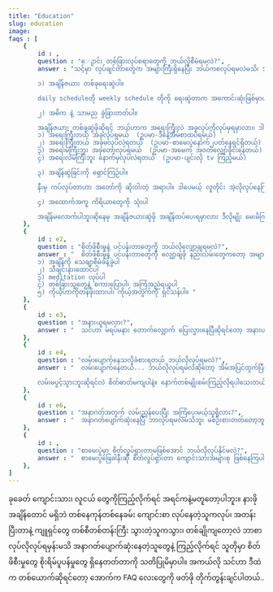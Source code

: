 ```yaml
---
title: "Education"
slug: education
image: 
faqs : [
    {
        id : ,
        question : "‌ေျာင်း တစ်ခြားလုပ်စရာတွေကို ဘယ်လိုစီမံရမလဲ?",
        answer : "သင့်မှာ လုပ်ချင်တာတွေက အများကြီးရှိနေပြီး ဘယ်ကစလုပ်ရမလဲမသိ၊ အချိန်ကလဲမလောက်သလို ခံစားနေရတယ်ဆိုရင်တော့ စိတ်ကိုအေးအေးအရင်ဆုံးထားလိုက်ပါ။ ဘာလိုလဲဆိုတော့ ခုပြောပြပေးမယ့် step လေးတွေကို သေချာလိုက်လုပ်မယ်ဆိုရင် သင့်ပြဿနာဟာ အလိုလို ဖြေရှင်းပြီးသွားမှာ ဖြစ်ပါတယ်။ 

        ၁) အချိန်ဇယား တစ်ခုရေးဆွဲပါ။ 

        daily scheduleတို weekly schedule တိုကို ရေးဆွဲတာက အကောင်းဆုံးဖြစ်မှာပါ။ ကိုယ်လုပ်ရမယ့်၊ လုပ်ချင်တဲ့ အရာတွေအားလုံးကို list လုပ်ပြီး အချိန်ဇယားထဲပါအောင် ထည့်ရပါမယ်။ ဘာကြောင့်ဒီလိုရေးဆွဲတာက ကောင်းလဲဆိုရင် အချိန်အလိုက်လုပ်ရမယ့် တာဝန်တွေကို ခွဲထားပေးပြီးတော့ ဘယ်အချိန်ဘာလုပ်ရမယ်ဆိုတာကို အလွယ်တကူ သိနိုင်လိုပါ။ တစ်နည်းအားဖြင့်ဆိုရင်တော့ အလုပ် ပိုပြီးမြှောက်ပါတယ်။ 

        ၂) အဓိက နဲ့ သာမည ခွဲခြားတတ်ပါ။ 

        အချိန်ဇယား တစ်ခုဆွဲဖိုဆိုရင် ဘယ်ဟာက အရေးကြီးလဲ အခုလုပ်ကိုလုပ်မှရမှာလား၊ ဒါမှမဟုတ် အရေးတော့ကြီးတယ် နောက်မှလုပ်လဲရတာလား၊ ဒါမှမဟုတ် အရေးမကြီးဘူးကွာ နောက်မှလုပ်လဲရတယ်၊ ဒါတွေကို ထည့်သွင်းစဉ်းစားရပါမယ်။ အရေးမကြီးတဲ့ဟာကို အရင်လုပ်ပြီး အရေးကြီးတာကို နောက်မှ လုပ်ရင် ပြဿနာတတ်မှာပေါ့၊ မဟုတ်လား? အဲ့တာကြောင့် tasks တွေကို အမျိုးအစား 4 မျိုးခွဲပြီး သတ်မှတ်လိုရပါတယ်။ 
        ၁) အရေးကြီးတယ် အခုလုပ်ရမယ်  (ဥပမာ-ဒီနေ့အိမ်စာထပ်ရမယ်)
        ၂) အရေးကြီးတယ် အခုမလုပ်လဲရတယ်  (ဥပမာ-စာမေးပွဲနောက်၂ပတ်နေရင်ရှိတယ်)
        ၃) အရေးမကြီးဘူး အခုတော့လုပ်ရမယ်  (ဥပမာ-အမေက အဝတ်လျှော်ခိုင်းနေတယ်)
        ၄) အရေးလဲမကြီးဘူး နောက်မှလုပ်လဲရတယ်  (ဥပမာ-ပျင်းလို tv ကြည့်မယ်)

        ၃) အချိန်ဆွဲခြင်းကို ရှောင်ကြဉ်ပါ။ 

        နီးမှ ကပ်လုပ်တာဟာ အတော်ကို ဆိုးဝါးတဲ့ အရာပါ။ ဒါပေမယ့် လူတိုင်း အဲ့လိုလုပ်နေကြတာကြီးပါ။ မကောင်းမှန်းသိပင်မယ့်လဲ လုပ်ကြပါတယ်။ ဥပမာ - စာမေးပွဲက နောက်တစ်ပတ်နေရင် ဖြေရတော့မယ် ဒါမယ့် ခုထိစာမကြည့်ရသေးဘူး။ စာမရသေးတာလဲ ကိုယ့်ကိုယ်သိတယ်၊ ဒါမယ့် ရပါသေးတယ် တစ်ပတ်ရှိသေးတာဘဲ ဆိုပြီး anime တို kdrama တို ပြေးကြည့်လိုက်ရော။ တစ်ပိုင်းပြီးရင် စာကြည့်ပါမယ်ဆိုပြီး နှစ်ပိုင်း၊ နှစ်ပိုင်းကနေ သုံးပိုင်း နဲ့ ဆက်လိုက်တာ စာမေးပွဲဖြေဖို ရက်ကပ်လာတယ်။ တစ်ရက်လောက်ဘဲကျန်တော့မှ စာတွေခေါင်းထဲ သိပ်ထည့်တယ်။ အဲ့အချိန်ကျတော့ စာတွေပိပြီး ဘာမှ မရတော့ဘူး။ စာမေးပွဲတော့ ကျပါပြီ ဆိုပြီး stress ပိလာတယ်။ အိမ်က ဆူတယ်။ ပိုပြီး စိတ်ဓာတ်ကျလာတယ်။ အချိန်ဆွဲလိုက်တာရဲ့ ဆိုးကျိုးက တောက်လျှောက်လိုက်လာတယ်... အဲ့တာကြောင့် အချိန်ကို မဆွဲကြပါနဲ့လို တိုက်တွန်းချင်ပါတယ်။ လုပ်စရာရှိတာ ချက်ချင်းလုပ်ပါ။ now or never ဆိုတာကို ကြားဖူးကြမှာပါ။ နောက်မှ ဆိုရင် အဲ့တာ မသေချာပါဘူး၊ လုပ်ဖြစ်တော့မှာလဲ မဟုတ်ပါဘူး...

        ၄) အထောက်အကူ ကိရိယာတွေကို သုံးပါ

        အချိန်မလောက်ပါဘူးဆိုနေမှ အချိန်ဇယားဆွဲဖို အချိန်ထပ်ပေးရမှာလား ဒီလိုမျိုး မေးမိကြမယ်ထင်ပါတယ်။ ဒါကြောင့် သင့်ရဲ့ အချိန်ဇယားကို လွယ်ကူလျင်မြန်စွာ ရေးဆွဲနိုင်မယ့် planners တို, calendars တိုလို digital tools တွေသုံးသင့်ပါတယ်။ "
    },
    {
        id : e2,
        question : "စိတ်ဖိစီးမှုနဲ့ ပင်ပန်းတာတွေကို ဘယ်လိုလျှော့ချရမလဲ?",
        answer : "  စိတ်ဖိစီးမှုနဲ့ ပင်ပန်းတာတွေကို လျှော့ချဖို နည်းလမ်းတွေကတော့ အများကြီးရှိပါတယ်။ ဒါတွေထဲက အချိုကိုပြောပြပါဆိုရင် 
        ၁) အချိန်ကို သေချာစီမံခန့်ခွဲပါ
        ၂) သီချင်းနားထောင်ပါ
        ၃) meditation လုပ်ပါ
        ၄) တစ်ခြားသူတွေနဲ့ စကားပြောပါ၊ အကြံအညံရယူပါ
        ၅) ကိုယ့်ဟာကိုတန်ဖိုးထားပါ၊ ကိုယ့်အတွက်ကို ရှင်သန်ပါ။ "
    },
    {
        id : e3,
        question : "အနားယူရမလား?",
        answer : "  သင်ဟာ မရပ်မနား တောက်လျှောက် ပြေးလွှားနေပြီဆိုရင်တော့ အနားယူဖို လိုအပ်ပါတယ်။ ဒီလိုလုပ်လိုက်တာက စိတ်ပိုင်းဆိုင်ရာကိုကောင်းမွန်လာအောင်လုပ်ပေးပြီးတော့ ရုပ်ပိုင်းဆိုင်ရာကိုပါ အကျိုးပြုတာပါ။ ပြောရရင်တော့ နုပျိုလန်းဆန်းလာတယ်ပေါ့။ စိတ်ကြည်လင် ရုပ်နုပျိုဆိုတော့ အဟမ်း အဟမ်း... ဒါကြောင့် တစ်ချိန်လုံး စာ၊ အလုပ်၊ စာ၊ အလုပ် အဲ့လိုကြီး မတွေးဘဲ အနားလေးဘာလေးလဲ ယူပါဦးလို"
    },
    {
        id : e4,
        question : "လမ်းပျောက်နေသလိုခံစားရတယ် ဘယ်လိုလုပ်ရမလဲ?",
        answer : "  လမ်းပျောက်နေတယ်... ဘယ်လိုလုပ်ရမလဲဆိုတော့ အိမ်အပြင်ထွက်ပြီး ဟိုကြည့်ဒီကြည့်လိုက်ပါ လမ်းရှာတွေ့ပါလိမ့်မယ်။ ဟဲဟဲ စတာပါ။ ကိုယ့်ဟာကို တန်ဖိုးထားတတ်ဖိုကြိုးစားကြည့်ပါ။ ကိုယ့်ဘဝကြီးမှာ ဘယ်ဟာက အရေးပါဆုံးလဲ၊ ဘယ်ဟာက ကိုယ့်ကိုပျော်ရွှင်အောင်လုပ်ပေးနိုင်လဲ၊ ကိုယ်ဘယ်အရာကို စိတ်ဝင်စားလဲ၊ ကိုယ့်ကို စိတ်ခွန်းအားပေးတဲ့ အရာက ဘာလဲ၊ သေသွားရင် ကိုယ့်ကို လူတွေဘယ်လိုမှတ်မိစေချင်လဲ၊ ဒီလိုမျိုးမေးခွန်းတွေကို ကိုယ့်ကိုယ်မေးကြည့် ပြီး ဖြည်းဖြည်းချင်း အချိန်ယူပြီး စဉ်းစားဖြေကြည့်ပါ။ ဒါတွေက ကိုယ့်ဘဝကို တန်ဖိုး တစ်ခုရှိလာစေပါလိမ့်မယ်၊ ရှေ့ဆက်ပြီး ဘာလုပ်ရမလဲ ဆိုတာလဲ လမ်းပွင့်သွားပါလိမ့်မယ်။ 

        လမ်းမပွင့်သွားဘူးဆိုရင်လဲ စိတ်ဓာတ်မကျပါနဲ့။ နောက်တစ်မျိုးစမ်းကြည့်လိုရပါသေးတယ်။ ကိုယ့်ဝါဿနာပါတဲ့ အရာကိုလုပ်ပါ။ ကိုယ့်ရဲ့အချိန်အများစုကို ဘယ်လိုကုန်ဆုံးလဲ။ e.g. ကိုယ်က ပုံဆွဲတာကို ဝါဿနာပါရင် အဲ့လမ်းကို လိုက်လိုရပါတယ်။ ဒါမှမဟုတ် တစ်ချိန်လုံး game ဘဲဆော့ရတာကြိုက်တယ်ဆိုလဲ gamer ဖြစ်လိုရတာဘဲ။ ဒါမှမဟုတ် ငါကတော့ အပျင်းကြီးတယ် ဘာမှ မလုပ်ချင်ဘူးဆိုရင်တောင် ညဆိုင်း အလုပ်တွေဘာတွေ လုပ်လိုရပါတယ်။ အရေးကြီးတာကတော့ ကိုယ့်အတွက် အမြဲတစ်နေရာ ရှိနေပါတယ်ဆိုတာပါ။ "
    },
    {
        id : e6,
        question : "အနာဂတ်အတွက် လမ်းညွှန်ပေးပြီး အကြံပေးမယ့်သူရှိလား?",
        answer : "  အနာဂတ်ပျောက်ဆုံးနေပြီ ဘာလုပ်ရမလဲမသိဘူး မစဉ်းစားတတ်တော့ဘူးဆိုရင်တော့ ကိုယ့်ပတ်ဝန်းကျင်ကလူတွေကို အကြံညံ‌တောင်းကြည့်ပါ။ မိသားစုဝင်အချင်းချင်း ဆွေးနွေးကြည့်တာတို၊ သူငယ်ချင်း အချင်းချင်း အကြံပေးတာတို၊ ဆရာတွေကိုအကူအညီတောင်းတာတို စမ်းကြည့်ပါ။ ကိုယ့်နဲ့ရင်းနှီးတဲ့သူတွေဖြစ်တာမလို ကိုယ့်ကိုယ် ကောင်းစေချင်တဲ့ စေတနာနဲ့ ကူညီပေးကြမှာပါ။ သူငယ်ချင်း အချင်းချင်းဆိုရင်လဲ ရွယ်တူတွေမလို ကိုယ်ကြံရတဲ့ ပြဿနာ သူတိုလဲကြုံရမှာပါ စုပေါင်းပြီး ဖြေရှင်းလိုရမှာပေါ့။ အကယ်၍ သိတဲ့သူတွေထဲက အကြံပေးတာမထိရောက်ဘူးဆိုရင် တတ်ကျွမ်းတဲ့သူတွေဆီကို လိုက်မေးကြည့်ပါ။ "
    },
    {
        id : ,
        question : "စာမေးပွဲမှာ စိတ်လှုပ်ရှားတာမဖြစ်အောင် ဘယ်လိုလုပ်နိုင်မလဲ?",
        answer : "  စာမေးပွဲဖြေခါနီးဆို စိတ်လှုပ်ရှားတာ ကျောင်းသားအများစု ဖြစ်နေကြပါ။ အပေါ့သွားချင်သလိုလို၊ ဗိုက်အောင့်သလိုလို၊ ခေါင်းမူးသလိုလို၊ တစ်ချိုဆို ကျက်ထားတဲ့စာတွေတောင် မေ့တဲ့သူတွေ ရှိပါတယ်။ ပိုဆိုးတဲ့သူတွေဆို စာမေးပွဲတွင်း မေ့လဲတာတောင် ဖြစ်ကြပါတယ်။ ဘယ်လိုအခြေအနေဖြစ်ဖြစ် ကိုယ့်ရဲ့စိတ်ကို ထိန်းချုပ်တတ်ဖို လိုအပ်ပါတယ်။ အကောင်းဆုံးနည်းလမ်းကတော့ meditate လုပ်တာပါ။ စာမေးပွဲမဖြေခင် တစ်ပတ်၊ နှစ်ပတ်လောက်အလိုကတည်းက တစ်ရက်ကို 10min လောက် meditate လုပ်ကြည့်ပါ။ စာမေးပွဲမရှိတော့လဲ meditate လုပ်တဲ့ အကျင့်ကို ထိန်းထားမယ်ဆိုရင်တော့ ကောင်းမွန်တဲ့ အလေ့အကျင့်တစ်ခုကို ရသွားမှာဖြစ်ပါတယ်။ ဘယ်အခြေအနေဖြစ်ဖြစ် ကိုယ့်ရဲ့ စိတ်ကိုထိန်းထားနိုင်သွားမှာမလို တည်ငြိမ်ပြီး လူအများရှေ့မှာ စိတ်လှုပ်ရှားတာ မသိသာတော့ပါဘူး။"
    },
]
---
```


ခုခေတ် ကျောင်းသား၊ လူငယ် တွေကိုကြည့်လိုက်ရင် အရင်ကနဲ့မတူတော့ပါဘူး။ နားဖိုအချိန်တောင် မရှိဘဲ တစ်နေကုန်တစ်နေခမ်း ကျောင်းစာ လုပ်နေတဲ့သူကလုပ်၊ အတန်းပြီးတာနဲ့ ကျူရှင်တွေ တစ်စီတစ်တန်းကြီး သွားတဲ့သူကသွား၊ တစ်ချိုကျတော့လဲ ဘာစာလုပ်လိုလုပ်ရမှန်းမသိ အနာဂတ်ပျောက်ဆုံးနေတဲ့သူတွေနဲ့ ကြည့်လိုက်ရင် သူတိုမှာ စိတ်ဖိစီးမှုတွေ စိုးရိမ်ပူပန်မှုတွေ ရှိနေတတ်တာကို သတိပြုမိမှာပါ။ အကယ်လို သင်ဟာ ဒီထဲက တစ်ယောက်ဆိုရင်တော့ အောက်က FAQ လေးတွေကို ဖတ်ဖို တိုက်တွန်းချင်ပါတယ်..
